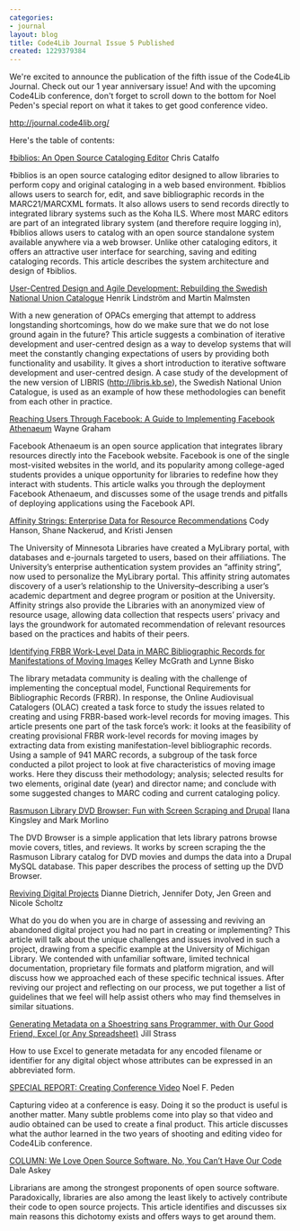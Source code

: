 ```yaml
---
categories:
- journal
layout: blog
title: Code4Lib Journal Issue 5 Published
created: 1229379384
---
```

We're excited to announce the publication of the fifth issue of the Code4Lib Journal. Check out our 1 year anniversary issue! And with the upcoming Code4Lib conference, don't forget to scroll down to the bottom for Noel Peden's special report on what it takes to get good conference video.

<a href="http://journal.code4lib.org/">http://journal.code4lib.org/</a>

<!--break-->

Here's the table of contents:

<a href="http://journal.code4lib.org/articles/657">‡biblios: An Open Source Cataloging Editor</a>
Chris Catalfo

‡biblios is an open source cataloging editor designed to allow libraries to perform copy and original cataloging in a web based environment. ‡biblios allows users to search for, edit, and save bibliographic records in the MARC21/MARCXML formats. It also allows users to send records directly to integrated library systems such as the Koha ILS. Where most MARC editors are part of an integrated library system (and therefore require logging in), ‡biblios allows users to catalog with an open source standalone system available anywhere via a web browser. Unlike other cataloging editors, it offers an attractive user interface for searching, saving and editing cataloging records. This article describes the system architecture and design of ‡biblios.

<a href="http://journal.code4lib.org/articles/561">User-Centred Design and Agile Development: Rebuilding the Swedish National Union Catalogue</a>
Henrik Lindström and Martin Malmsten

With a new generation of OPACs emerging that attempt to address longstanding shortcomings, how do we make sure that we do not lose ground again in the future? This article suggests a combination of iterative development and user-centred design as a way to develop systems that will meet the constantly changing expectations of users by providing both functionality and usability. It gives a short introduction to iterative software development and user-centred design. A case study of the development of the new version of LIBRIS (http://libris.kb.se), the Swedish National Union Catalogue, is used as an example of how these methodologies can benefit from each other in practice.

<a href="http://journal.code4lib.org/articles/490">Reaching Users Through Facebook: A Guide to Implementing Facebook Athenaeum</a>
Wayne Graham

Facebook Athenaeum is an open source application that integrates library resources directly into the Facebook website. Facebook is one of the single most-visited websites in the world, and its popularity among college-aged students provides a unique opportunity for libraries to redefine how they interact with students. This article walks you through the deployment Facebook Athenaeum, and discusses some of the usage trends and pitfalls of deploying applications using the Facebook API.

<a href="http://journal.code4lib.org/articles/501">Affinity Strings: Enterprise Data for Resource Recommendations</a>
Cody Hanson, Shane Nackerud, and Kristi Jensen

The University of Minnesota Libraries have created a MyLibrary portal, with databases and e-journals targeted to users, based on their affiliations. The University’s enterprise authentication system provides an “affinity string”, now used to personalize the MyLibrary portal. This affinity string automates discovery of a user’s relationship to the University–describing a user’s academic department and degree program or position at the University. Affinity strings also provide the Libraries with an anonymized view of resource usage, allowing data collection that respects users’ privacy and lays the groundwork for automated recommendation of relevant resources based on the practices and habits of their peers.

<a href="http://journal.code4lib.org/articles/775">Identifying FRBR Work-Level Data in MARC Bibliographic Records for Manifestations of Moving Images</a>
Kelley McGrath and Lynne Bisko

The library metadata community is dealing with the challenge of implementing the conceptual model, Functional Requirements for Bibliographic Records (FRBR). In response, the Online Audiovisual Catalogers (OLAC) created a task force to study the issues related to creating and using FRBR-based work-level records for moving images. This article presents one part of the task force’s work: it looks at the feasibility of creating provisional FRBR work-level records for moving images by extracting data from existing manifestation-level bibliographic records. Using a sample of 941 MARC records, a subgroup of the task force conducted a pilot project to look at five characteristics of moving image works. Here they discuss their methodology; analysis; selected results for two elements, original date (year) and director name; and conclude with some suggested changes to MARC coding and current cataloging policy.

<a href="http://journal.code4lib.org/articles/469">Rasmuson Library DVD Browser: Fun with Screen Scraping and Drupal</a>
Ilana Kingsley and Mark Morlino

The DVD Browser is a simple application that lets library patrons browse movie covers, titles, and reviews. It works by screen scraping the the Rasmuson Library catalog for DVD movies and dumps the data into a Drupal MySQL database. This paper describes the process of setting up the DVD Browser.

<a href="http://journal.code4lib.org/articles/685">Reviving Digital Projects</a>
Dianne Dietrich, Jennifer Doty, Jen Green and Nicole Scholtz

What do you do when you are in charge of assessing and reviving an abandoned digital project you had no part in creating or implementing? This article will talk about the unique challenges and issues involved in such a project, drawing from a specific example at the University of Michigan Library. We contended with unfamiliar software, limited technical documentation, proprietary file formats and platform migration, and will discuss how we approached each of these specific technical issues. After reviving our project and reflecting on our process, we put together a list of guidelines that we feel will help assist others who may find themselves in similar situations.

<a href="http://journal.code4lib.org/articles/535">Generating Metadata on a Shoestring sans Programmer, with Our Good Friend, Excel (or Any Spreadsheet)</a>
Jill Strass

How to use Excel to generate metadata for any encoded filename or identifier for any digital object whose attributes can be expressed in an abbreviated form.

<a href="http://journal.code4lib.org/articles/555">SPECIAL REPORT: Creating Conference Video</a>
Noel F. Peden

Capturing video at a conference is easy. Doing it so the product is useful is another matter. Many subtle problems come into play so that video and audio obtained can be used to create a final product. This article discusses what the author learned in the two years of shooting and editing video for Code4Lib conference.

<a href="http://journal.code4lib.org/articles/527">COLUMN: We Love Open Source Software. No, You Can’t Have Our Code</a>
Dale Askey

Librarians are among the strongest proponents of open source software. Paradoxically, libraries are also among the least likely to actively contribute their code to open source projects. This article identifies and discusses six main reasons this dichotomy exists and offers ways to get around them.
